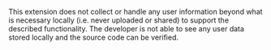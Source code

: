 This extension does not collect or handle any user information beyond what
is necessary locally (i.e. never uploaded or shared) to support the described
functionality. The developer is not able to see any user data stored locally
and the source code can be verified.
